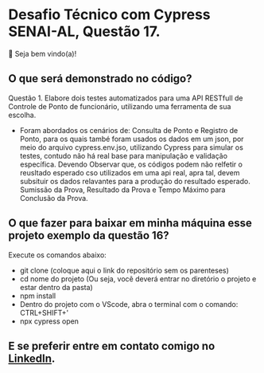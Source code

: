 # Desafio Técnico com Cypress SENAI-AL, Questão 17.

👋 Seja bem vindo(a)!

## O que será demonstrado no código?

Questão 1. Elabore dois testes automatizados para uma API RESTfull de Controle de Ponto de funcionário,
utilizando uma ferramenta de sua escolha.

- Foram abordados os cenários de: Consulta de Ponto e Registro de Ponto, para os quais també foram usados os dados em um json, por 
  meio do arquivo cypress.env.jso, utilizando Cypress para simular os testes, contudo não há real base para manipulação e validação específica. Devendo Observar que, os códigos podem não relfetir o reusltado esperado cso utilizados em uma api real, apra tal, devem subsituir os dados relavantes para a produção do resultado esperado. Sumissão da Prova, Resultado da Prova e Tempo Máximo para Conclusão da Prova.


## O que fazer para baixar em minha máquina esse projeto exemplo da questão 16?  

Execute os comandos abaixo:

- git clone (coloque aqui o link do repositório sem os parenteses)
- cd nome do projeto (Ou seja, você deverá entrar no diretório o projeto e estar dentro da pasta)
- npm install
- Dentro do projeto com o VScode, abra o terminal com o comando: CTRL+SHIFT+'
- npx cypress open

## E se preferir entre em contato comigo no [LinkedIn](https://www.linkedin.com/in/alan-garcia-santos/).

 
